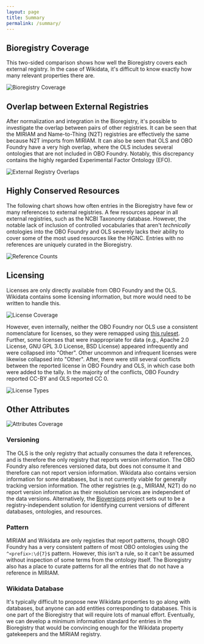 ```yaml
---
layout: page
title: Summary
permalink: /summary/
---
```


## Bioregistry Coverage

This two-sided comparison shows how well the Bioregistry covers each external registry. In the case of Wikidata, it's
difficult to know exactly how many relevant properties there are.

<img src="https://raw.githubusercontent.com/cthoyt/bioregistry/main/docs/img/bioregistry_coverage.png" alt="Bioregistry Coverage"/>

## Overlap between External Registries

After normalization and integration in the Bioregistry, it's possible to investigate the overlap between pairs of other
registries. It can be seen that the MIRIAM and Name-to-Thing (N2T) registries are effectively the same because N2T
imports from MIRIAM. It can also be seen that OLS and OBO Foundry have a very high overlap, where the OLS includes
several ontologies that are not included in OBO Foundry. Notably, this discrepancy contains the highly regarded
Experimental Factor Ontology (EFO).

<img src="https://raw.githubusercontent.com/cthoyt/bioregistry/main/docs/img/external_overlap.png" alt="External Registry Overlaps"/>

## Highly Conserved Resources

The following chart shows how often entries in the Bioregistry have few or many references to external registries. A few
resources appear in all external registries, such as the NCBI Taxonomy database. However, the notable lack of inclusion
of controlled vocabularies that aren't *technically* ontologies into the OBO Foundry and OLS severely lacks their
ability to cover some of the most used resources like the HGNC. Entries with no references are uniquely curated in the
Bioregistry.

<img src="https://raw.githubusercontent.com/cthoyt/bioregistry/main/docs/img/xrefs.png" alt="Reference Counts"/>

## Licensing

Licenses are only directly available from OBO Foundry and the OLS. Wikidata contains some licensing information, but
more would need to be written to handle this.

<img src="https://raw.githubusercontent.com/cthoyt/bioregistry/main/docs/img/license_coverage.png" alt="License Coverage"/>

However, even internally, neither the OBO Foundry nor OLS use a consistent nomenclature for licenses, so they were
remapped using [this ruleset](https://github.com/cthoyt/bioregistry/blob/main/src/bioregistry/compare.py#L19). Further,
some licenses that were inappropriate for data (e.g., Apache 2.0 License, GNU GPL 3.0 License, BSD License) appeared
infrequently and were collapsed into "Other". Other uncommon and infrequent licenses were likewise collapsed into
"Other". After, there were still several conflicts between the reported license in OBO Foundry and OLS, in which case
both were added to the tally. In the majority of the conflicts, OBO Foundry reported CC-BY and OLS reported CC 0.

<img src="https://raw.githubusercontent.com/cthoyt/bioregistry/main/docs/img/licenses.png" alt="License Types"/>

## Other Attributes

<img src="https://raw.githubusercontent.com/cthoyt/bioregistry/main/docs/img/has_attribute.png" alt="Attributes Coverage"/>

### Versioning

The OLS is the only registry that actually consumes the data it references, and is therefore the only registry that
reports version information. The OBO Foundry also references versioned data, but does not consume it and therefore can
not report version information. Wikidata also contains version information for some databases, but is not currently
viable for generally tracking version information. The other registries (e.g., MIRIAM, N2T) do no report version
information as their resolution services are independent of the data versions. Alternatively,
the [Bioversions](https://github.com/cthoyt/bioversions) project sets out to be a registry-independent solution for
identifying current versions of different databases, ontologies, and resources.

### Pattern

MIRIAM and Wikidata are only registies that report patterns, though OBO Foundry has a very consistent pattern of most
OBO ontologies using the `^<prefix>:\d{7}$` pattern. However, this isn't a rule, so it can't be assumed without
inspection of some terms from the ontology itself. The Bioregistry also has a place to curate patterns for all the
entries that do not have a reference in MIRIAM.

### Wikidata Database

It's typically difficult to propose new Wikidata properties to go along with databases, but anyone can add entities
corresponding to databases. This is one part of the Bioregistry that will require lots of manual effort. Eventually, we
can develop a minimum information standard for entries in the Bioregistry that would be convincing enough for the
Wikidata property gatekeepers and the MIRIAM registry.
